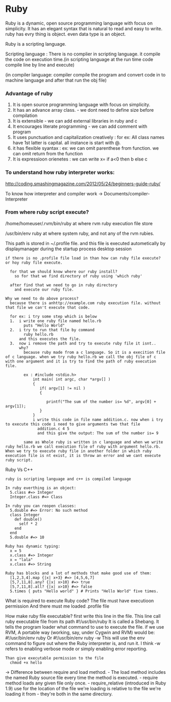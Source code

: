 # Ruby

  Ruby is a dynamic, open source programming language with focus on simplicity. It has an elegant syntax that is natural to read and easy to write. ruby has evry thing is object. even data type is an object.

  Ruby is a scripting language.
  
  Scripting language : There is no complier in scripting language. it compile the code on execution time.(in scripting language at the run time code compile line by line and execute)
  
  (in compiler language: compiler compile the program and convert code in to machine language and after that run the obj file)

### Advantage of ruby

  1. It is open source programming language with focus on simplicity.
  2. It has an advance array class. - we dont need to define size before compilation
  3. It is extensible - we can add external libraries in ruby and c
  4. It encourages literate programming - we can add comment with program
  5. It uses punctuation and capitalization creatively : for ex: All class names have 1st latter is capital. all instance is start with @. 
  6. it has flexible syantax : ex: we can omit parenthese from function. we can omit return from the function
  7. It is expressioon orienetes : we can write x= if a<0 then b else c

### To understand how ruby interpreter works:

  http://coding.smashingmagazine.com/2012/05/24/beginners-guide-ruby/

  To know how interpreter and compiler work -> Documents/compiler-Interpreter
   
   
### From where ruby script execute?

  /home/homeuser/.rvm/bin/ruby at where rvm ruby execution file store

  /usr/bin/env ruby at where system ruby, and not any of the rvm rubies.
  
  This path is stored in ~/.profile file. and this file is executed autometically by displaymanager during the startup process desktop session

    if there is no .profile file load in than how can ruby file execute? or hoy ruby file execute.
      
      for that we should know where our ruby install?
        so for that we find directory of ruby using 'which ruby'
      
      after find that we need to go in ruby directory
        and execute our ruby file.

    Why we need to do above process?
      because there is anhttp://example.com ruby execution file. without that file we can't execute that code.

      for ex: i try some step which is below
      1.  i write one ruby file named hello.rb
            puts "Hello World"
      2.  i try to run that file by command
            ruby hello.rb 
          and this executes the file.
      3.  now i remove the path and try to execute ruby file it isnt..
          why?
            because ruby made from a c language. So it is a execition file of c language. when we try ruby hello.rb we call the obj file of c with one argument and it is try to find the path of ruby execution file.

            ex : #include <stdio.h>
                int main( int argc, char *argv[] )  
                {
                   if( argv[1] != nil )
                   {

                      printf("The sum of the number is= %d", argv[0] + argv[1]);
                   }   
                }
                i write this code in file name addition.c. now when i try to execute this code i need to give arguments two that file
                  addition.c 4 5
                  and this give the output: The sum of the number is= 9

            same as Whole ruby is written in c language and when we write ruby hello.rb we call execution file of ruby with argument hello.rb. When we try to execute ruby file in another folder in which ruby execution file is nt exist, it is throw an error and we cant execute ruby script.
  
  Ruby Vs C++

    ruby is scripting language and c++ is compiled language

    In ruby everthing is an object:
      5.class #=> Integer
      Integer.class #=> Class

    In ruby you can reopen classes:
      5.double #=> Error: No such method
      class Integer
        def double()
          self * 2
        end
      end
      5.double #=> 10

    Ruby has dynamic typing:
      x = 5
      x.class #=> Integer
      x = "lala"
      x.class #=> String

    Ruby has blocks and a lot of methods that make good use of them:
      [1,2,3,4].map {|x| x+3} #=> [4,5,6,7]
      [5,7,11,8].any? {|x| x>10} #=> true
      [5,7,11,8].all? {|x| x>10} #=> false
      5.times { puts "Hello world" } # Prints "Hello World" five times.

  What is required to execute Ruby code?
    The file must have executioon permission
    And there must me loaded .profile file

  How make ruby file executable?
    first write this line in the file. This line call ruby executable file from its path
        #!/usr/bin/ruby
      It is called a Shebang. It tells the program loader what command to use to execute the file. if we use RVM, A portable way (working, say, under Cygwin and RVM) would be:
        #!/usr/bin/env ruby Or #!/usr/bin/env ruby -w
      This will use the env command to figure out where the Ruby interpreter is, and run it.
      I think -w refers to enabling verbose mode or simply enabling error reporting.  
    
    Than give executable permission to the file 
      chmod +x hello 

->  Difference between require and load method.
    - The load method includes the named Ruby source file every time the method is executed.
    - require method loads any given file only once.
    - require_relative (introduced in Ruby 1.9) use for the location of the file we're loading is relative to the file we're loading it from - they're both in the same directory.

